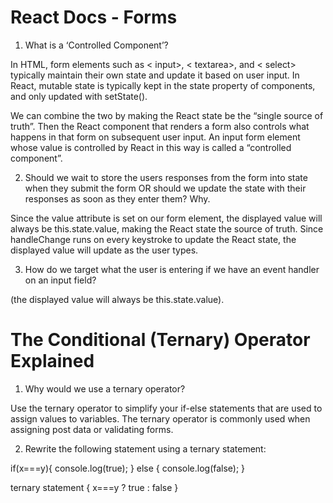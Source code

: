# React Docs - Forms

1. What is a ‘Controlled Component’?

In HTML, form elements such as < input>, < textarea>, and < select> typically maintain their own state and update it based on user input. In React, mutable state is typically kept in the state property of components, and only updated with setState().

We can combine the two by making the React state be the “single source of truth”. Then the React component that renders a form also controls what happens in that form on subsequent user input. An input form element whose value is controlled by React in this way is called a “controlled component”.

2. Should we wait to store the users responses from the form into state when they submit the form OR should we update the state with their responses as soon as they enter them? Why.

Since the value attribute is set on our form element, the displayed value will always be this.state.value, making the React state the source of truth. Since handleChange runs on every keystroke to update the React state, the displayed value will update as the user types.

3. How do we target what the user is entering if we have an event handler on an input field?

(the displayed value will always be this.state.value).

# The Conditional (Ternary) Operator Explained

1. Why would we use a ternary operator?

Use the ternary operator to simplify your if-else statements that are used to assign values to variables. The ternary operator is commonly used when assigning post data or validating forms.

2. Rewrite the following statement using a ternary statement:

  if(x===y){
 console.log(true);
  } else {
 console.log(false);
  }

 ternary statement
 { x===y ?  true : false }